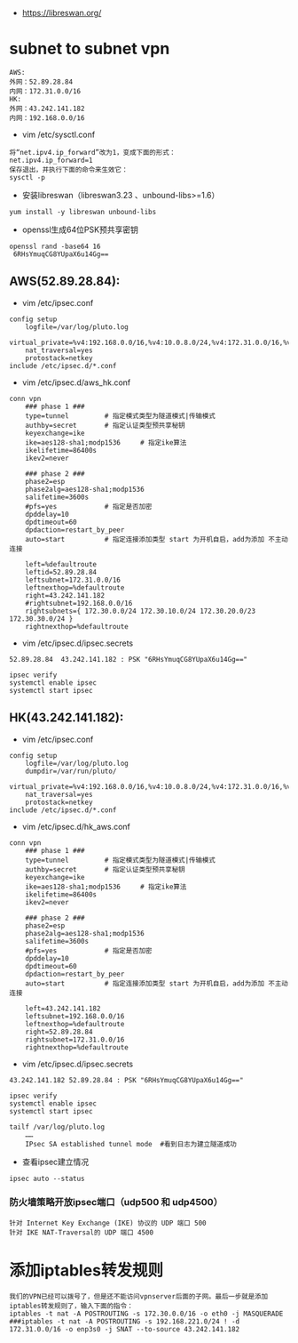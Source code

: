 * https://libreswan.org/

# subnet to subnet vpn
```
AWS:
外网：52.89.28.84
内网：172.31.0.0/16
HK:
外网：43.242.141.182
内网：192.168.0.0/16
```
* vim /etc/sysctl.conf
```
将“net.ipv4.ip_forward”改为1，变成下面的形式：
net.ipv4.ip_forward=1
保存退出，并执行下面的命令来生效它：
sysctl -p
```

* 安装libreswan（libreswan3.23 、unbound-libs>=1.6）
```
yum install -y libreswan unbound-libs
```

* openssl生成64位PSK预共享密钥
```
openssl rand -base64 16
 6RHsYmuqCG8YUpaX6u14Gg==
```

## AWS(52.89.28.84):
* vim /etc/ipsec.conf
```
config setup
    logfile=/var/log/pluto.log
    virtual_private=%v4:192.168.0.0/16,%v4:10.0.8.0/24,%v4:172.31.0.0/16,%v4:172.30.0.0/24,%v4:172.30.10.0/24,%v4:172.30.20.0/23,%v4:172.30.30.0/24
    nat_traversal=yes
    protostack=netkey
include /etc/ipsec.d/*.conf
```

* vim /etc/ipsec.d/aws_hk.conf
```
conn vpn
    ### phase 1 ###
    type=tunnel         # 指定模式类型为隧道模式|传输模式
    authby=secret       # 指定认证类型预共享秘钥
    keyexchange=ike
    ike=aes128-sha1;modp1536     # 指定ike算法
    ikelifetime=86400s
    ikev2=never

    ### phase 2 ###
    phase2=esp
    phase2alg=aes128-sha1;modp1536
    salifetime=3600s
    #pfs=yes            # 指定是否加密
    dpddelay=10
    dpdtimeout=60
    dpdaction=restart_by_peer
    auto=start          # 指定连接添加类型 start 为开机自启，add为添加 不主动连接

    left=%defaultroute
    leftid=52.89.28.84
    leftsubnet=172.31.0.0/16
    leftnexthop=%defaultroute
    right=43.242.141.182
    #rightsubnet=192.168.0.0/16
    rightsubnets={ 172.30.0.0/24 172.30.10.0/24 172.30.20.0/23 172.30.30.0/24 }
    rightnexthop=%defaultroute
```

* vim /etc/ipsec.d/ipsec.secrets
```
52.89.28.84  43.242.141.182 : PSK "6RHsYmuqCG8YUpaX6u14Gg=="
```

```
ipsec verify
systemctl enable ipsec
systemctl start ipsec
```

## HK(43.242.141.182):
* vim /etc/ipsec.conf
```
config setup
    logfile=/var/log/pluto.log
    dumpdir=/var/run/pluto/
    virtual_private=%v4:192.168.0.0/16,%v4:10.0.8.0/24,%v4:172.31.0.0/16,%v4:172.30.0.0/24,%v4:172.30.10.0/24,%v4:172.30.20.0/23,%v4:172.30.30.0/24
    nat_traversal=yes
    protostack=netkey
include /etc/ipsec.d/*.conf
```

* vim /etc/ipsec.d/hk_aws.conf
```
conn vpn
    ### phase 1 ###
    type=tunnel         # 指定模式类型为隧道模式|传输模式
    authby=secret       # 指定认证类型预共享秘钥
    keyexchange=ike
    ike=aes128-sha1;modp1536     # 指定ike算法
    ikelifetime=86400s
    ikev2=never

    ### phase 2 ###
    phase2=esp
    phase2alg=aes128-sha1;modp1536
    salifetime=3600s
    #pfs=yes            # 指定是否加密
    dpddelay=10
    dpdtimeout=60
    dpdaction=restart_by_peer
    auto=start          # 指定连接添加类型 start 为开机自启，add为添加 不主动连接

    left=43.242.141.182
    leftsubnet=192.168.0.0/16
    leftnexthop=%defaultroute
    right=52.89.28.84
    rightsubnet=172.31.0.0/16
    rightnexthop=%defaultroute
```

* vim /etc/ipsec.d/ipsec.secrets
```
43.242.141.182 52.89.28.84 : PSK "6RHsYmuqCG8YUpaX6u14Gg=="
```
```
ipsec verify
systemctl enable ipsec
systemctl start ipsec
```
```
tailf /var/log/pluto.log
    ……
    IPsec SA established tunnel mode  #看到日志为建立隧道成功
```
* 查看ipsec建立情况
```
ipsec auto --status
```

### 防火墙策略开放ipsec端口（udp500 和 udp4500）
```
针对 Internet Key Exchange (IKE) 协议的 UDP 端口 500
针对 IKE NAT-Traversal的 UDP 端口 4500
```

# 添加iptables转发规则
```
我们的VPN已经可以拨号了，但是还不能访问vpnserver后面的子网。最后一步就是添加iptables转发规则了，输入下面的指令：
iptables -t nat -A POSTROUTING -s 172.30.0.0/16 -o eth0 -j MASQUERADE
###iptables -t nat -A POSTROUTING -s 192.168.221.0/24 ! -d 172.31.0.0/16 -o enp3s0 -j SNAT --to-source 43.242.141.182
```



